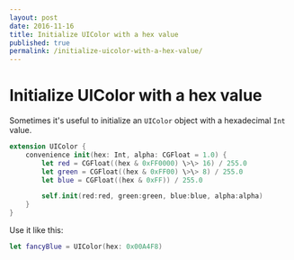 ```yaml
---
layout: post
date: 2016-11-16
title: Initialize UIColor with a hex value
published: true
permalink: /initialize-uicolor-with-a-hex-value/
--- 
```


# Initialize UIColor with a hex value

Sometimes it's useful to initialize an `UIColor` object with a hexadecimal `Int` value.

```swift
extension UIColor {
	convenience init(hex: Int, alpha: CGFloat = 1.0) {
		let red = CGFloat((hex & 0xFF0000) \>\> 16) / 255.0
		let green = CGFloat((hex & 0xFF00) \>\> 8) / 255.0
		let blue = CGFloat((hex & 0xFF)) / 255.0

		self.init(red:red, green:green, blue:blue, alpha:alpha)
	}
}
```

Use it like this:

```swift
let fancyBlue = UIColor(hex: 0x00A4F8)
````